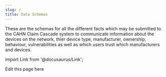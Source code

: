 ```yaml
---
slug: /
title: Data Schemas
---
```


These are the schemas for all the different facts which may be submitted to the CAHN Claim Cascade system to communicate information about the devices on the network, thier device type, manufacturer, ownership, behaviour, vulnerabilities as well as which users trust which manufacturers and devices.

import Link from '@docusaurus/Link';

<Link href="https://hedgedoc.nqminds.com/git/nqminds/nist-brski/contents/packages/docusaurus/docs/schemas/1-schemas.md">Edit this page here</Link>
